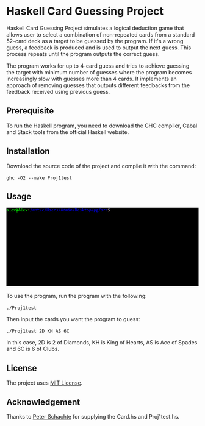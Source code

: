 # Haskell Card Guessing Project

Haskell Card Guessing Project simulates a logical deduction game that allows user to select a combination of non-repeated cards from a standard 52-card deck as a target to be guessed by the program. If it's a wrong guess, a feedback is produced and is used to output the next guess. This process repeats until the program outputs the correct guess. 

The program works for up to 4-card guess and tries to achieve guessing the target with minimum number of guesses where the program becomes increasingly slow with guesses more than 4 cards. It implements an approach of removing guesses that outputs different feedbacks from the feedback received using previous guess.  

## Prerequisite

To run the Haskell program, you need to download the GHC compiler, Cabal and Stack tools from the official Haskell website. 

## Installation

Download the source code of the project and compile it with the command:
```
ghc -O2 --make Proj1test
```

## Usage
![](hcgp.gif)

To use the program, run the program with the following:
```
./Proj1test
```
Then input the cards you want the program to guess:
```
./Proj1test 2D KH AS 6C
```
In this case, 2D is 2 of Diamonds, KH is King of Hearts, AS is Ace of Spades and 6C is 6 of Clubs.

## License

The project uses [MIT License](<LICENSE>).

## Acknowledgement

Thanks to [Peter Schachte](<https://people.eng.unimelb.edu.au/schachte/>) for supplying the Card.hs and Proj1test.hs.
